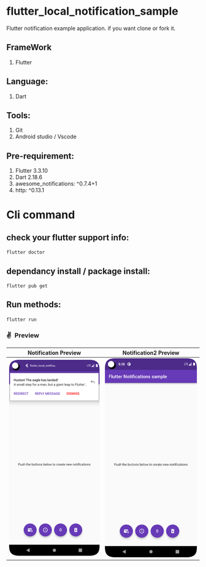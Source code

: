 # flutter_local_notification_sample

Flutter notification example application. if you want clone or fork it.

## FrameWork
1. Flutter

## Language:
1. Dart

## Tools:
1. Git
2. Android studio / Vscode

## Pre-requirement:
1. Flutter 3.3.10
2. Dart 2.18.6 
3. awesome_notifications: ^0.7.4+1 
4. http: ^0.13.1

# Cli command
## check your flutter support info:

```
flutter doctor
```
## dependancy install / package install:
```
flutter pub get
```
## Run methods:
```
flutter run
```
### ✌&ensp;Preview

|        Notification Preview        |        Notification2 Preview        |
|:----------------------------------:|:-----------------------------------:|
| <img src="sample.png" width="350"> | <img src="sample2.png" width="350"> |
